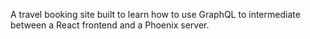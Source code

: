 A travel booking site built to learn how to use GraphQL to intermediate between a React frontend and a Phoenix server.
